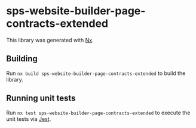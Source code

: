 # sps-website-builder-page-contracts-extended

This library was generated with [Nx](https://nx.dev).

## Building

Run `nx build sps-website-builder-page-contracts-extended` to build the library.

## Running unit tests

Run `nx test sps-website-builder-page-contracts-extended` to execute the unit tests via [Jest](https://jestjs.io).
